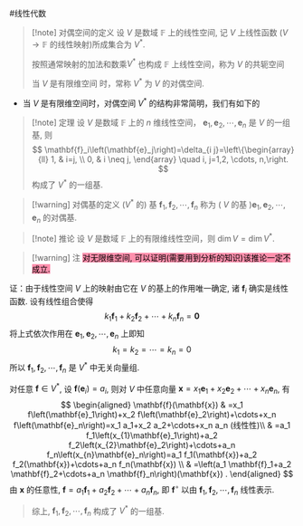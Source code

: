 #线性代数 

>[!note] 对偶空间的定义 
>设 $V$ 是数域 $\mathbb{F}$ 上的线性空间, 记 $V$ 上线性函数 $\left(V \rightarrow \mathbb{F}\right.$ 的线性映射)所成集合为 $V^*$. 
>
>按照通常映射的加法和数乘$V^*$ 也构成 $\mathbb{F}$ 上线性空间，称为 $V$ 的共轭空间
>
>当 $V$ 是有限维空间 时，常称 $V^*$ 为 $V$ 的对偶空间.

- 当 $V$ 是有限维空间时，对偶空间 $V^*$ 的结构非常简明，我们有如下的



>[!note] 定理 
>设 $V$ 是数域 $\mathbb{F}$ 上的 $n$ 维线性空间， $\mathbf{e}_1, \mathbf{e}_2, \cdots, \mathbf{e}_n$ 是 $V$ 的一组基, 则
>$$
\mathbf{f}_i\left(\mathbf{e}_j\right)=\delta_{i j}=\left\{\begin{array}{ll}
1, & i=j, \\
0, & i \neq j,
\end{array} \quad i, j=1,2, \cdots, n,\right.
>$$
>构成了 $V^*$ 的一组基.

>[!warning] 对偶基的定义
>$\left(V^*\right.$ 的) 基 $\mathbf{f}_1, \mathbf{f}_2, \cdots, \mathbf{f}_n$ 称为 ( $V$ 的基 $) \mathbf{e}_1, \mathbf{e}_2, \cdots, \mathbf{e}_n$ 的对偶基.

>[!note] 推论 
>设 $V$ 是数域 $\mathbb{F}$ 上的有限维线性空间，则 $\operatorname{dim} V=\operatorname{dim} V^*$.

>[!warning] 注 
><mark style="background: #FF5582A6;">对无限维空间, 可以证明(需要用到分析的知识)该推论一定不成立.</mark>


证：由于线性空间 $V$ 上的映射由它在 $V$ 的基上的作用唯一确定, 诸 $\mathbf{f}_i$ 确实是线性函数.
设有线性组合使得
$$
k_1 \mathbf{f}_1+k_2 \mathbf{f}_2+\cdots+k_n \mathbf{f}_n=\mathbf{0}
$$
将上式依次作用在 $\mathbf{e}_1, \mathbf{e}_2, \cdots, \mathbf{e}_n$ 上即知
$$
k_1=k_2=\cdots=k_n=0
$$
所以 $\mathbf{f}_1, \mathbf{f}_2, \cdots, \mathbf{f}_n$ 是 $V^*$ 中无关向量组.

对任意 $\mathbf{f} \in V^*$, 设 $\mathbf{f}\left(\mathbf{e}_i\right)=a_i$, 则对 $V$ 中任意向量 $\mathbf{x}=x_1 \mathbf{e}_1+x_2 \mathbf{e}_2+\cdots+x_n \mathbf{e}_n$, 有
$$
\begin{aligned}
\mathbf{f}(\mathbf{x}) & =x_1 f\left(\mathbf{e}_1\right)+x_2 f\left(\mathbf{e}_2\right)+\cdots+x_n f\left(\mathbf{e}_n\right)=x_1 a_1+x_2 a_2+\cdots+x_n a_n (线性性)\\
& =a_1 f_1\left(x_{1}\mathbf{e}_1\right)+a_2 f_2\left(x_{2}\mathbf{e}_2\right)+\cdots+a_n f_n\left(x_{n}\mathbf{e}_n\right)=a_1 f_1(\mathbf{x})+a_2 f_2(\mathbf{x})+\cdots+a_n f_n(\mathbf{x}) \\
& =\left(a_1 \mathbf{f}_1+a_2 \mathbf{f}_2+\cdots+a_n \mathbf{f}_n\right)(\mathbf{x}) .
\end{aligned}
$$
由 $\mathbf{x}$ 的任意性, $\mathbf{f}=a_1 \mathbf{f}_1+a_2 \mathbf{f}_2+\cdots+a_n \mathbf{f}_n$, 即 $\mathbf{f}^{\circ}$ 以由 $\mathbf{f}_1, \mathbf{f}_2, \cdots, \mathbf{f}_n$ 线性表示. 

>综上, $\mathbf{f}_1, \mathbf{f}_2, \cdots, \mathbf{f}_n$ 构成了 $V^*$ 的一组基.